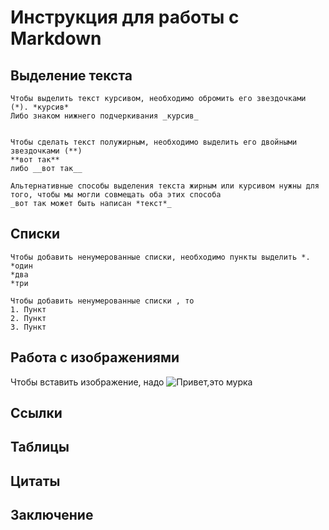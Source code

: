 # Инструкция для работы с  Markdown

## Выделение текста 
    Чтобы выделить текст курсивом, необходимо обромить его звездочками (*). *курсив*
    Либо знаком нижнего подчеркивания _курсив_


    Чтобы сделать текст полужирным, необходимо выделить его двойными звездочками (**)
    **вот так**
    либо __вот так__ 

    Альтернативные способы выделения текста жирным или курсивом нужны для того, чтобы мы могли совмещать оба этих способа 
    _вот так может быть написан *текст*_



## Списки

    Чтобы добавить ненумерованные списки, необходимо пункты выделить *.
    *один 
    *два
    *три

    Чтобы добавить ненумерованные списки , то
    1. Пункт
    2. Пункт 
    3. Пункт 

## Работа с изображениями

Чтобы вставить изображение, надо
![Привет,это мурка](cat.jpg)


## Ссылки

## Таблицы 

## Цитаты

## Заключение